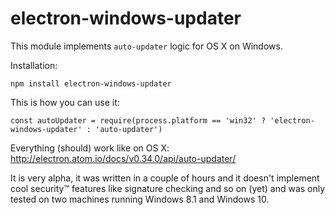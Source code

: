 # electron-windows-updater

This module implements `auto-updater` logic for OS X on Windows.

Installation:
```
npm install electron-windows-updater
```

This is how you can use it:

```
const autoUpdater = require(process.platform == 'win32' ? 'electron-windows-updater' : 'auto-updater')
```

Everything (should) work like on OS X: http://electron.atom.io/docs/v0.34.0/api/auto-updater/

It is very alpha, it was written in a couple of hours and it doesn't implement cool security™ features like signature checking and so on (yet) and was only tested on two machines running Windows 8.1 and Windows 10.
